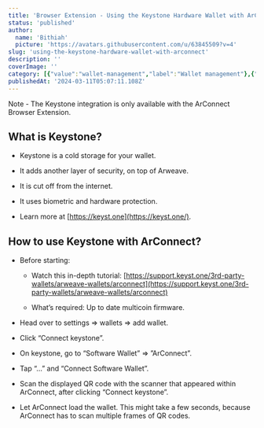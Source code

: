 ```yaml
---
title: 'Browser Extension - Using the Keystone Hardware Wallet with ArConnect'
status: 'published'
author:
  name: 'Bithiah'
  picture: 'https://avatars.githubusercontent.com/u/63845509?v=4'
slug: 'using-the-keystone-hardware-wallet-with-arconnect'
description: ''
coverImage: ''
category: [{"value":"wallet-management","label":"Wallet management"},{"label":"Browser Extension","value":"browser-extension"}]
publishedAt: '2024-03-11T05:07:11.108Z'
---
```


Note - The Keystone integration is only available with the ArConnect Browser Extension.

## What is Keystone?

- Keystone is a cold storage for your wallet.

- It adds another layer of security, on top of Arweave.

- It is cut off from the internet.

- It uses biometric and hardware protection.

- Learn more at [https://keyst.one](https://keyst.one/).

## How to use Keystone with ArConnect?

- Before starting:

    - Watch this in-depth tutorial: [https://support.keyst.one/3rd-party-wallets/arweave-wallets/arconnect](https://support.keyst.one/3rd-party-wallets/arweave-wallets/arconnect)

    - What’s required: Up to date multicoin firmware.

    <!-- -->

- Head over to settings ⇒ wallets ⇒ add wallet.

- Click “Connect keystone”.

- On keystone, go to “Software Wallet” ⇒ ”ArConnect”.

- Tap “…” and “Connect Software Wallet”.

- Scan the displayed QR code with the scanner that appeared within ArConnect, after clicking “Connect keystone”.

- Let ArConnect load the wallet. This might take a few seconds, because ArConnect has to scan multiple frames of QR codes.

